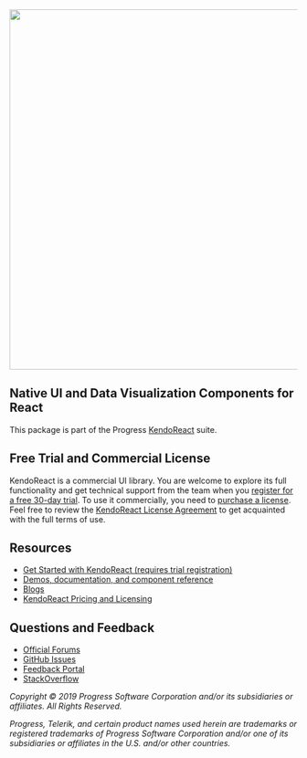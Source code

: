 <a href="https://www.telerik.com/kendo-react-ui/?utm_medium=referral&utm_source=npm&utm_campaign=kendo-ui-react-trial-npm-intl&utm_content=banner" target="_blank">
<img width="631" src="https://www.telerik.com/kendo-react-ui/npm-banner.svg">
</a>

## Native UI and Data Visualization Components for React

This package is part of the Progress [KendoReact](https://www.telerik.com/kendo-react-ui/?utm_medium=referral&utm_source=npm&utm_campaign=kendo-ui-react-trial-npm-native) suite.

## Free Trial and Commercial License

KendoReact is a commercial UI library. You are welcome to explore its full functionality and get technical support from the team when you [register for a free 30-day trial](https://www.telerik.com/download-login-v2-kendo-react-ui?utm_medium=referral&utm_source=npm&utm_campaign=kendo-ui-react-trial-npm-native). To use it commercially, you need to [purchase a license](https://www.telerik.com/kendo-react-ui/pricing/?utm_medium=referral&utm_source=npm&utm_campaign=kendo-ui-react-trial-npm-native). Feel free to review the [KendoReact License Agreement](https://www.telerik.com/purchase/license-agreement/progress-kendoreact?utm_medium=referral&utm_source=npm&utm_campaign=kendo-ui-react-trial-npm-native) to get acquainted with the full terms of use.

## Resources

* [Get Started with KendoReact (requires trial registration)](https://www.telerik.com/download-login-v2-kendo-react-ui?utm_medium=referral&utm_source=npm&utm_campaign=kendo-ui-react-trial-npm-native)
* [Demos, documentation, and component reference](https://www.telerik.com/kendo-react-ui/components/?utm_medium=referral&utm_source=npm&utm_campaign=kendo-ui-react-trial-npm-native)
* [Blogs](https://www.telerik.com/blogs/tag/kendoreact/?utm_medium=referral&utm_source=npm&utm_campaign=kendo-ui-react-trial-npm-native)
* [KendoReact Pricing and Licensing](https://www.telerik.com/kendo-react-ui/pricing/?utm_medium=referral&utm_source=npm&utm_campaign=kendo-ui-react-trial-npm-native)

## Questions and Feedback

- [Official Forums](https://www.telerik.com/forums/kendo-ui-react)
- [GitHub Issues](https://github.com/telerik/kendo-react/issues)
- [Feedback Portal](https://feedback.telerik.com/kendo-react-ui?utm_medium=referral&utm_source=npm&utm_campaign=kendo-ui-react-trial-npm-native)
- [StackOverflow](https://stackoverflow.com/questions/tagged/kendo-ui-react)

*Copyright © 2019 Progress Software Corporation and/or its subsidiaries or affiliates. All Rights Reserved.*

*Progress, Telerik, and certain product names used herein are trademarks or registered trademarks of Progress Software Corporation and/or one of its subsidiaries or affiliates in the U.S. and/or other countries.*

